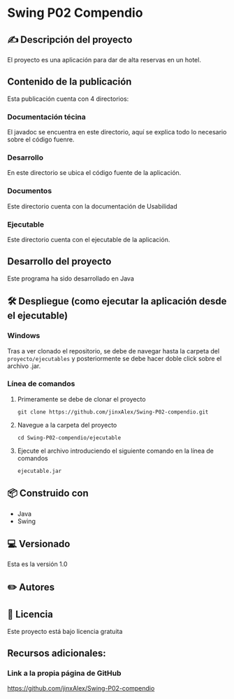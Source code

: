 # Swing P02 Compendio

## ✍️​ Descripción del proyecto
El proyecto es una aplicación para dar de alta reservas en un hotel.

## Contenido de la publicación
Esta publicación cuenta con 4 directorios:

### Documentación técina
El javadoc se encuentra en este directorio, aquí se explica todo lo necesario sobre el código fuenre.

### Desarrollo
En este directorio se ubica el código fuente de la aplicación.

### Documentos
Este directorio cuenta con la documentación de Usabilidad

### Ejecutable
Este directorio cuenta con el ejecutable de la aplicación.

## Desarrollo del proyecto
Este programa ha sido desarrollado en Java

## 🛠️ Despliegue (como ejecutar la aplicación desde el ejecutable)

### Windows
Tras a ver clonado el repositorio, se debe de navegar hasta la carpeta del ``proyecto/ejecutables`` y posteriormente se debe hacer doble click sobre el archivo .jar.

### Línea de comandos
1. Primeramente se debe de clonar el proyecto
   ```
   git clone https://github.com/jinxAlex/Swing-P02-compendio.git
   ```
3. Navegue a la carpeta del proyecto
   ```
   cd Swing-P02-compendio/ejecutable
   ```
4. Ejecute el archivo introduciendo el siguiente comando en la línea de comandos
   ```
   ejecutable.jar
   ```
## 📦​ Construido con
- Java
- Swing
  
## 💻​ Versionado
Esta es la versión 1.0

## ✏️​ Autores

## 📝 Licencia
Este proyecto está bajo licencia gratuita

## Recursos adicionales:

### Link a la propia página de GitHub
https://github.com/jinxAlex/Swing-P02-compendio
